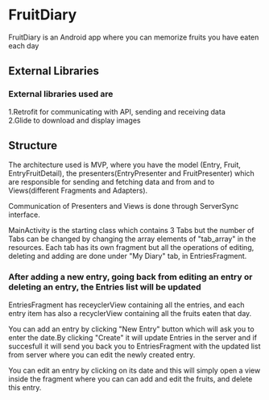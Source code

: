 # FruitDiary
FruitDiary is an Android app where you can memorize fruits you have eaten each day

## External Libraries

### External libraries used are

 1.Retrofit for communicating with API, sending and receiving data    
 2.Glide to download and display images
  
## Structure

The architecture used is MVP, where you have the model (Entry, Fruit, EntryFruitDetail), the presenters(EntryPresenter and FruitPresenter) which are responsible 
for sending and fetching data and from and to Views(different Fragments and Adapters). 

Communication of Presenters and Views is done through ServerSync interface.

MainActivity is the starting class which contains 3 Tabs but the number of Tabs can be changed by changing the array elements of "tab_array" in the resources.
Each tab has its own fragment but all the operations of editing, deleting and adding are done under "My Diary" tab, in EntriesFragment.


### After adding a new entry, going back from editing an entry or deleting an entry, the Entries list will be updated

EntriesFragment has receyclerView containing all the entries, and each entry item has also a recyclerView containing all the fruits eaten that day.

You can add an entry by clicking "New Entry" button which will ask you to enter the date.By clicking "Create" it will update Entries in the server and if succesfull 
it will send you back you to EntriesFragment with the updated list from server where you can edit the newly created entry.

You can edit an entry by clicking on its date and this will simply open a view inside the fragment where you can can add and edit the fruits, and delete this entry.


